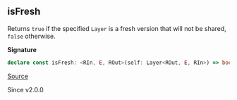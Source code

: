 ## isFresh

Returns `true` if the specified `Layer` is a fresh version that will not be
shared, `false` otherwise.

**Signature**

```ts
declare const isFresh: <RIn, E, ROut>(self: Layer<ROut, E, RIn>) => boolean
```

[Source](https://github.com/Effect-TS/effect/tree/main/packages/effect/src/Layer.ts#L151)

Since v2.0.0